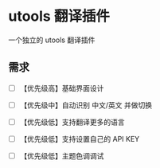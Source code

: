 # utools 翻译插件
一个独立的 utools 翻译插件

## 需求

- [ ] 【优先级高】基础界面设计
- [ ] 【优先级中】自动识别 中文/英文 并做切换
- [ ] 【优先级低】支持翻译更多的语言
- [ ] 【优先级低】支持设置自己的 API KEY
- [ ] 【优先级低】主题色调调试

